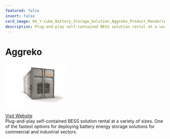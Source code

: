 ```yaml
---
featured: false
invert: false
card_image: 04_Y-Cube_Battery_Storage_Solution_Aggreko_Product_Rendering_Perspective.png
description: Plug-and-play self-contained BESS solution rental at a variety of sizes. One of the fastest options for deploying battery energy storage solutions for commercial and industrial sectors.
---
```


# Aggreko
<img src="04_Y-Cube_Battery_Storage_Solution_Aggreko_Product_Rendering_Perspective.png" alt="Logo" style="max-width: 200px; height: auto;">

<a href="https://www.aggreko.com/en-us/products/energy-storage">Visit Website</a>  
Plug-and-play self-contained BESS solution rental at a variety of sizes. One of the fastest options for deploying battery energy storage solutions for commercial and industrial sectors.
